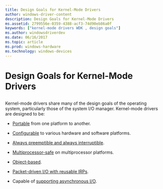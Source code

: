 ```yaml
---
title: Design Goals for Kernel-Mode Drivers
author: windows-driver-content
description: Design Goals for Kernel-Mode Drivers
ms.assetid: 2799556e-0359-4388-acf3-74d90eb86a0f
keywords: ["kernel-mode drivers WDK , design goals"]
ms.author: windowsdriverdev
ms.date: 06/16/2017
ms.topic: article
ms.prod: windows-hardware
ms.technology: windows-devices
---
```


# Design Goals for Kernel-Mode Drivers


## <a href="" id="ddk-design-goals-for-kernel-mode-drivers-kg"></a>


Kernel-mode drivers share many of the design goals of the operating system, particularly those of the system I/O manager. Kernel-mode drivers are designed to be:

-   [Portable](portable.md) from one platform to another.

-   [Configurable](configurable.md) to various hardware and software platforms.

-   [Always preemptible and always interruptible](always-preemptible-and-always-interruptible.md).

-   [Multiprocessor-safe](multiprocessor-safe.md) on multiprocessor platforms.

-   [Object-based](object-based.md).

-   [Packet-driven I/O with reusable IRPs](packet-driven-i-o-with-reusable-irps.md).

-   Capable of [supporting asynchronous I/O](supporting-asynchronous-i-o.md).

 

 




